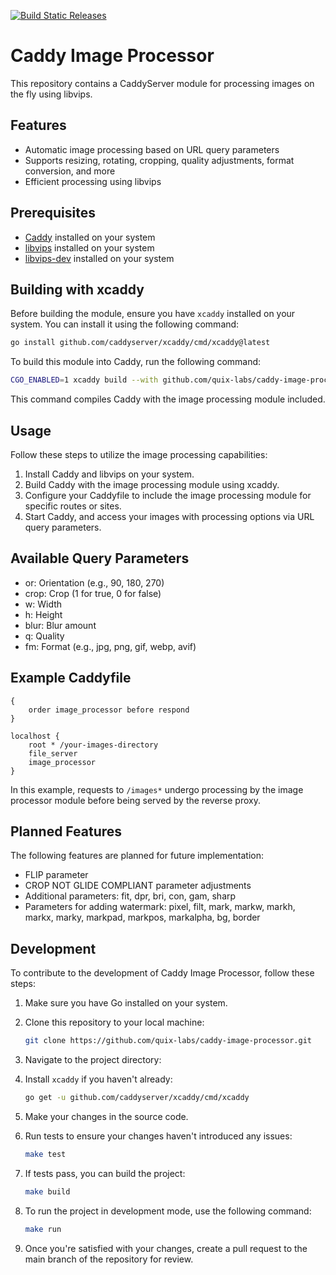 [![Build Static Releases](https://github.com/quix-labs/caddy-image-processor/actions/workflows/build-on-release.yml/badge.svg)](https://github.com/quix-labs/caddy-image-processor/actions/workflows/build-on-release.yml)

# Caddy Image Processor

This repository contains a CaddyServer module for processing images on the fly using libvips.

## Features
- Automatic image processing based on URL query parameters
- Supports resizing, rotating, cropping, quality adjustments, format conversion, and more
- Efficient processing using libvips

## Prerequisites
- [Caddy](https://caddyserver.com/) installed on your system
- [libvips](https://libvips.github.io/libvips/install.html) installed on your system
- [libvips-dev](https://libvips.github.io/libvips/install.html) installed on your system

## Building with xcaddy

Before building the module, ensure you have `xcaddy` installed on your system. You can install it using the following command:

```bash
go install github.com/caddyserver/xcaddy/cmd/xcaddy@latest
```

To build this module into Caddy, run the following command:

```bash
CGO_ENABLED=1 xcaddy build --with github.com/quix-labs/caddy-image-processor
```

This command compiles Caddy with the image processing module included.

## Usage

Follow these steps to utilize the image processing capabilities:

1. Install Caddy and libvips on your system.
2. Build Caddy with the image processing module using xcaddy.
3. Configure your Caddyfile to include the image processing module for specific routes or sites.
4. Start Caddy, and access your images with processing options via URL query parameters.

## Available Query Parameters

- or: Orientation (e.g., 90, 180, 270)
- crop: Crop (1 for true, 0 for false)
- w: Width
- h: Height
- blur: Blur amount
- q: Quality
- fm: Format (e.g., jpg, png, gif, webp, avif)

## Example Caddyfile
```plaintext
{
    order image_processor before respond
}

localhost {
    root * /your-images-directory
    file_server
    image_processor
}
```

In this example, requests to `/images*` undergo processing by the image processor module before being served by the reverse proxy.

## Planned Features

The following features are planned for future implementation:

- FLIP parameter
- CROP NOT GLIDE COMPLIANT parameter adjustments
- Additional parameters: fit, dpr, bri, con, gam, sharp
- Parameters for adding watermark: pixel, filt, mark, markw, markh, markx, marky, markpad, markpos, markalpha, bg, border

## Development

To contribute to the development of Caddy Image Processor, follow these steps:

1. Make sure you have Go installed on your system.
2. Clone this repository to your local machine:
   ```bash
   git clone https://github.com/quix-labs/caddy-image-processor.git
   ```
   
3. Navigate to the project directory:
4. Install `xcaddy` if you haven't already:
    ```bash
    go get -u github.com/caddyserver/xcaddy/cmd/xcaddy
    ```
5. Make your changes in the source code.
6. Run tests to ensure your changes haven't introduced any issues:
    ```bash
   make test
    ```
7. If tests pass, you can build the project:
    ```bash
   make build
    ```
8. To run the project in development mode, use the following command:
    ```bash
   make run
    ```
9. Once you're satisfied with your changes, create a pull request to the main branch of the repository for review.
